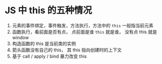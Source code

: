 # JS 中 this 的五种情况

1. 元素的事件绑定，事件触发，方法执行，方法中的 `this` 一般指当前元素
2. 函数执行，看前面是否有点， 点前面是谁 `this` 就是谁， 没有点 this 就是 window
3. 构造函数的 this 是当前类的实例
4. 箭头函数没有自己的 this， 其 this 指向创建时的上下文
5. 基于 call / apply / bind 暴力改变 this
